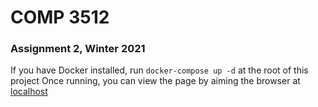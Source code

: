 # COMP 3512
### Assignment 2, Winter 2021

If you have Docker installed, run `docker-compose up -d` at the root of this project
Once running, you can view the page by aiming the browser at [localhost](http://localhost/)